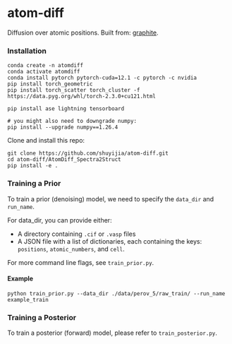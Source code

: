 # atom-diff
Diffusion over atomic positions. Built from: [graphite](https://github.com/LLNL/graphite).

### Installation
```
conda create -n atomdiff
conda activate atomdiff
conda install pytorch pytorch-cuda=12.1 -c pytorch -c nvidia
pip install torch_geometric
pip install torch_scatter torch_cluster -f https://data.pyg.org/whl/torch-2.3.0+cu121.html

pip install ase lightning tensorboard

# you might also need to downgrade numpy:
pip install --upgrade numpy==1.26.4
```

Clone and install this repo:

```
git clone https://github.com/shuyijia/atom-diff.git
cd atom-diff/AtomDiff_Spectra2Struct
pip install -e .
```

### Training a Prior
To train a prior (denoising) model, we need to specify the `data_dir` and `run_name`.

For data_dir, you can provide either:

- A directory containing `.cif` or `.vasp` files
- A JSON file with a list of dictionaries, each containing the keys: `positions`, `atomic_numbers`, and `cell`.

For more command line flags, see `train_prior.py`.

#### Example

```
python train_prior.py --data_dir ./data/perov_5/raw_train/ --run_name example_train
```

### Training a Posterior 
To train a posterior (forward) model, please refer to `train_posterior.py`.